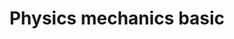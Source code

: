---
layout: post
title: Physics mechanics basic
categories: physics
tags: [mechanics]
image: physics.png
description: Physics mechanics basic
public: true
---
